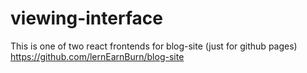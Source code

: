 # viewing-interface
This is one of two react frontends for blog-site (just for github pages) https://github.com/lernEarnBurn/blog-site
